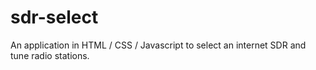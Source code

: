 # sdr-select
An application in HTML / CSS / Javascript to select an internet SDR and tune radio stations.
